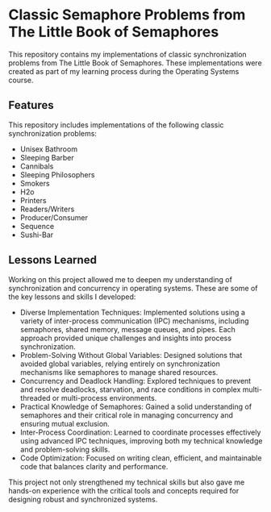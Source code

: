 # Classic Semaphore Problems from The Little Book of Semaphores

This repository contains my implementations of classic synchronization problems from The Little Book of Semaphores. These implementations were created as part of my learning process during the Operating Systems course.


## Features

This repository includes implementations of the following classic synchronization problems:
 - Unisex Bathroom
 - Sleeping Barber
 - Cannibals
 - Sleeping Philosophers
 - Smokers
 - H2o
 - Printers
 - Readers/Writers
 - Producer/Consumer
 - Sequence 
 - Sushi-Bar

## Lessons Learned

Working on this project allowed me to deepen my understanding of synchronization and concurrency in operating systems. These are some of the key lessons and skills I developed:

* Diverse Implementation Techniques: Implemented solutions using a variety of inter-process communication (IPC) mechanisms, including semaphores, shared memory, message queues, and pipes. Each approach provided unique challenges and insights into process synchronization.
* Problem-Solving Without Global Variables: Designed solutions that avoided global variables, relying entirely on synchronization mechanisms like semaphores to manage shared resources.
* Concurrency and Deadlock Handling: Explored techniques to prevent and resolve deadlocks, starvation, and race conditions in complex multi-threaded or multi-process environments.
* Practical Knowledge of Semaphores: Gained a solid understanding of semaphores and their critical role in managing concurrency and ensuring mutual exclusion.
* Inter-Process Coordination: Learned to coordinate processes effectively using advanced IPC techniques, improving both my technical knowledge and problem-solving skills.
* Code Optimization: Focused on writing clean, efficient, and maintainable code that balances clarity and performance.

This project not only strengthened my technical skills but also gave me hands-on experience with the critical tools and concepts required for designing robust and synchronized systems.
